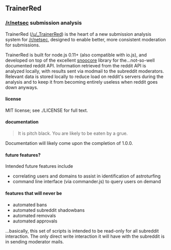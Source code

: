 ## TrainerRed

### [/r/netsec](https://reddit.com/r/netsec) submission analysis

TrainerRed ([/u/_TrainerRed](https://reddit.com/u/_TrainerRed)) is the heart of a new submission analysis system for [/r/netsec](https://reddit.com/r/netsec),
designed to enable better, more consistent moderation for submissions.

TrainerRed is built for node.js 0.11+ (also compatible with io.js), and developed on top of the excellent [snoocore](https://github.com/trevorsenior/snoocore) library for the...not-so-well documented reddit API.
Information retrieved from the reddit API is analyzed locally, with results sent via modmail to the subreddit moderators.  Relevant data is stored locally to reduce load on reddit's servers during the analysis and to keep it from becoming entirely useless when reddit goes down anyways.

#### license

MIT license; see ./LICENSE for full text.

#### documentation

> It is pitch black. You are likely to be eaten by a grue.

Documentation will likely come upon the completion of 1.0.0.

#### future features?

Intended future features include

- correlating users and domains to assist in identification of astroturfing
- command line interface (via commander.js) to query users on demand

#### features that will never be

- automated bans
- automated subreddit shadowbans
- automated removals
- automated approvals

...basically, this set of scripts is intended to be read-only for all subreddit interaction.
The only direct write interaction it will have with the subreddit is in sending moderator mails.
